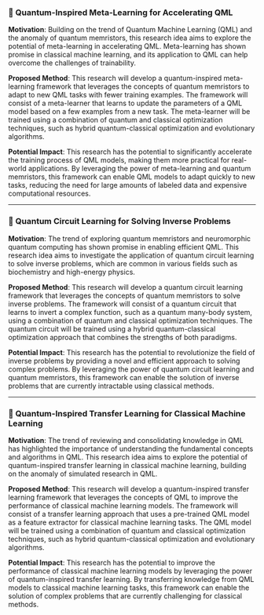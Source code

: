 ### 📘 Quantum-Inspired Meta-Learning for Accelerating QML
**Motivation**: Building on the trend of Quantum Machine Learning (QML) and the anomaly of quantum memristors, this research idea aims to explore the potential of meta-learning in accelerating QML. Meta-learning has shown promise in classical machine learning, and its application to QML can help overcome the challenges of trainability.

**Proposed Method**: This research will develop a quantum-inspired meta-learning framework that leverages the concepts of quantum memristors to adapt to new QML tasks with fewer training examples. The framework will consist of a meta-learner that learns to update the parameters of a QML model based on a few examples from a new task. The meta-learner will be trained using a combination of quantum and classical optimization techniques, such as hybrid quantum-classical optimization and evolutionary algorithms.

**Potential Impact**: This research has the potential to significantly accelerate the training process of QML models, making them more practical for real-world applications. By leveraging the power of meta-learning and quantum memristors, this framework can enable QML models to adapt quickly to new tasks, reducing the need for large amounts of labeled data and expensive computational resources.

---

### 📘 Quantum Circuit Learning for Solving Inverse Problems
**Motivation**: The trend of exploring quantum memristors and neuromorphic quantum computing has shown promise in enabling efficient QML. This research idea aims to investigate the application of quantum circuit learning to solve inverse problems, which are common in various fields such as biochemistry and high-energy physics.

**Proposed Method**: This research will develop a quantum circuit learning framework that leverages the concepts of quantum memristors to solve inverse problems. The framework will consist of a quantum circuit that learns to invert a complex function, such as a quantum many-body system, using a combination of quantum and classical optimization techniques. The quantum circuit will be trained using a hybrid quantum-classical optimization approach that combines the strengths of both paradigms.

**Potential Impact**: This research has the potential to revolutionize the field of inverse problems by providing a novel and efficient approach to solving complex problems. By leveraging the power of quantum circuit learning and quantum memristors, this framework can enable the solution of inverse problems that are currently intractable using classical methods.

---

### 📘 Quantum-Inspired Transfer Learning for Classical Machine Learning
**Motivation**: The trend of reviewing and consolidating knowledge in QML has highlighted the importance of understanding the fundamental concepts and algorithms in QML. This research idea aims to explore the potential of quantum-inspired transfer learning in classical machine learning, building on the anomaly of simulated research in QML.

**Proposed Method**: This research will develop a quantum-inspired transfer learning framework that leverages the concepts of QML to improve the performance of classical machine learning models. The framework will consist of a transfer learning approach that uses a pre-trained QML model as a feature extractor for classical machine learning tasks. The QML model will be trained using a combination of quantum and classical optimization techniques, such as hybrid quantum-classical optimization and evolutionary algorithms.

**Potential Impact**: This research has the potential to improve the performance of classical machine learning models by leveraging the power of quantum-inspired transfer learning. By transferring knowledge from QML models to classical machine learning tasks, this framework can enable the solution of complex problems that are currently challenging for classical methods.